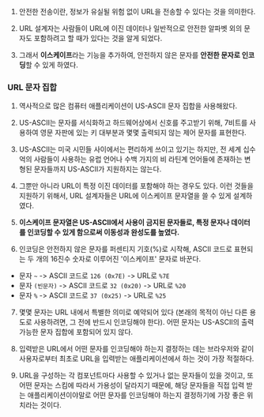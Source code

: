 1. 안전한 전송이란, 정보가 유실될 위험 없이 URL을 전송할 수 있다는 것을 의미한다.

2. URL 설계자는 사람들이 URL에 이진 데이터나 일반적으로 안전한 알파벳 외의 문자도 포함하려고 할 때가 있다는 것을 알게 되었다.

3. 그래서 **이스케이프**라는 기능을 추가하여, 안전하지 않은 문자를 **안전한 문자로 인코딩**할 수 있게 하였다.

### URL 문자 집합

1. 역사적으로 많은 컴퓨터 애플리케이션이 US-ASCII 문자 집합을 사용해왔다.

2. US-ASCII는 문자를 서식화하고 하드웨어상에서 신호를 주고받기 위해, 7비트를 사용하여 영문 자판에 있는 키 대부분과 몇몇 출력되지 않는 제어 문자를 표현한다.

3. US-ASCII는 미국 시민들 사이에서는 편리하게 쓰이고 있기는 하지만, 전 세계 십수억의 사람들이 사용하는 유럽 언어나 수백 가지의 비 라틴계 언어들에 존재하는 변형된 문자들까지 US-ASCII가 지원하지는 않는다.

4. 그뿐만 아니라 URL이 특정 이진 데이터를 포함해야 하는 경우도 있다. 이런 것들을 지원하기 위해서, URL 설계자들은 URL에 이스케이프 문자열을 쓸 수 있게 설계하였다.

5. **이스케이프 문자열은 US-ASCII에서 사용이 금지된 문자들로, 특정 문자나 데이터를 인코딩할 수 있게 함으로써 이동성과 완성도를 높였다.**

6. 인코딩은 안전하지 않은 문자를 퍼센티지 기호(%)로 시작해, ASCII 코드로 표현되는 두 개의 16진수 숫자로 이루어진 '이스케이프' 문자로 바꾼다.

- 문자 `~` -> ASCII 코드로 `126 (0x7E)` -> URL로 `%7E`
- 문자 `(빈문자)` -> ASCII 코드로 `32 (0x20)` -> URL로 `%20`
- 문자 `%` -> ASCII 코드로 `37 (0x25)` -> URL로 `%25`

7. 몇몇 문자는 URL 내에서 특별한 의미로 예약되어 있다 (본래의 목적이 아닌 다른 용도로 사용하려면, 그 전에 반드시 인코딩해야 한다). 어떤 문자는 US-ASCII의 출력 가능한 문자 집합에 포함되어 있지 않다.

8. 입력받은 URL에서 어떤 문자를 인코딩해야 하는지 결정하는 데는 브라우저와 같이 사용자로부터 최초로 URL을 입력받는 애플리케이션에서 하는 것이 가장 적절하다.

9. URL을 구성하는 각 컴포넌트마다 사용할 수 있거나 없는 문자들이 있을 것이고, 또 어떤 문자는 스킴에 따라서 가용성이 달라지기 때문에, 해당 문자들을 직접 입력 받는 애플리케이션이야말로 어떤 문자를 인코딩해야 하는지 결정하기에 가장 좋은 위치라는 것이다.
